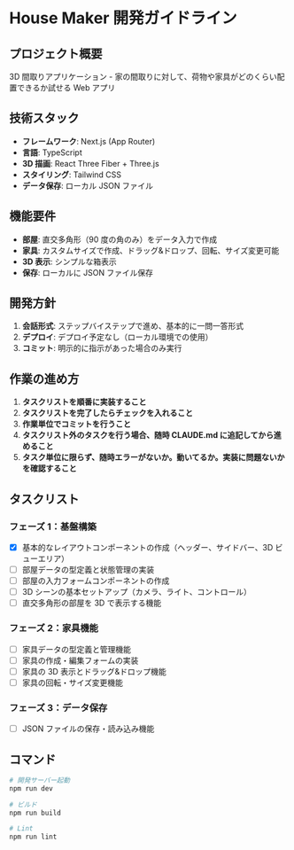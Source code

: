 # House Maker 開発ガイドライン

## プロジェクト概要

3D 間取りアプリケーション - 家の間取りに対して、荷物や家具がどのくらい配置できるか試せる Web アプリ

## 技術スタック

- **フレームワーク**: Next.js (App Router)
- **言語**: TypeScript
- **3D 描画**: React Three Fiber + Three.js
- **スタイリング**: Tailwind CSS
- **データ保存**: ローカル JSON ファイル

## 機能要件

- **部屋**: 直交多角形（90 度の角のみ）をデータ入力で作成
- **家具**: カスタムサイズで作成、ドラッグ&ドロップ、回転、サイズ変更可能
- **3D 表示**: シンプルな箱表示
- **保存**: ローカルに JSON ファイル保存

## 開発方針

1. **会話形式**: ステップバイステップで進め、基本的に一問一答形式
2. **デプロイ**: デプロイ予定なし（ローカル環境での使用）
3. **コミット**: 明示的に指示があった場合のみ実行

## 作業の進め方

1. **タスクリストを順番に実装すること**
2. **タスクリストを完了したらチェックを入れること**
3. **作業単位でコミットを行うこと**
4. **タスクリスト外のタスクを行う場合、随時 CLAUDE.md に追記してから進めること**
5. **タスク単位に限らず、随時エラーがないか。動いてるか。実装に問題ないかを確認すること**

## タスクリスト

### フェーズ 1：基盤構築

- [x] 基本的なレイアウトコンポーネントの作成（ヘッダー、サイドバー、3D ビューエリア）
- [ ] 部屋データの型定義と状態管理の実装
- [ ] 部屋の入力フォームコンポーネントの作成
- [ ] 3D シーンの基本セットアップ（カメラ、ライト、コントロール）
- [ ] 直交多角形の部屋を 3D で表示する機能

### フェーズ 2：家具機能

- [ ] 家具データの型定義と管理機能
- [ ] 家具の作成・編集フォームの実装
- [ ] 家具の 3D 表示とドラッグ&ドロップ機能
- [ ] 家具の回転・サイズ変更機能

### フェーズ 3：データ保存

- [ ] JSON ファイルの保存・読み込み機能

## コマンド

```bash
# 開発サーバー起動
npm run dev

# ビルド
npm run build

# Lint
npm run lint
```
